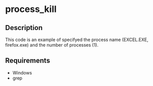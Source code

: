 # process_kill 

## Description  
This code is an example of specifyed the process name (EXCEL.EXE, firefox.exe) and the number of processes (1).  

## Requirements  
- Windows  
- grep  
